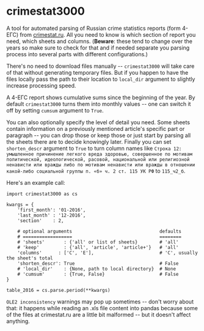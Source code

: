 # crimestat3000

A tool for automated parsing of Russian crime statistics reports (form 4-ЕГС) from [crimestat.ru](http://crimestat.ru). All you need to know is which section of report you need, which sheets and columns. (**Beware**: these tend to change over the years so make sure to check for that and if needed separate you parsing process into several parts with different configurations.) 

There's no need to download files manually -- `crimestat3000` will take care of that without generating temporary files. But if you happen to have the files locally pass the path to their location to `local_dir` argument to slightly increase processing speed. 

A 4-ЕГС report shows cumulative sums since the beginning of the year. By default `crimestat3000` turns them into monthly values -- one can switch it off by setting `cumsum` argument to `True`.

You can also optionally specify the level of detail you need. Some sheets contain information on a previously mentioned article's specific part or paragraph -- you can drop those or keep those or just start by parsing all the sheets there are to decide knowingly later. Finally you can set `shorten_descr` argument to `True` to turn column names like `Строка 12: умышленное причинение легкого вреда здоровью, совершенное по мотивам политической, идеологической, расовой, национальной или религиозной ненависти или вражды либо по мотивам ненависти или вражды в отношении какой-либо социальной группы п. «б» ч. 2 ст. 115 УК РФ` to `115_ч2_б`.

Here's an example call:
```
import crimestat3000 as cs

kwargs = {
    'first_month': '01-2016',
    'last_month' : '12-2016',
    'section'    : 2,

    # optional arguments                                defaults
    # ==================                                ========
    # 'sheets'       : {'all' or list of sheets}        # 'all'
    # 'keep'         : {'all', 'article', 'article+'}   # 'all'
    'columns'      : ['C', 'E'],                        # 'C', usually the sheet's total
    'shorten_descr': True                               # False
    # 'local_dir'    : {None, path to local directory}  # None
    # 'cumsum'       : {True, False}                    # False
}

table_2016 = cs.parse.period(**kwargs)
```

`OLE2 inconsistency` warnings may pop up sometimes -- don't worry about that: it happens while reading an .xls file content into pandas because some of the files at crimestat.ru are a little bit malformed -- but it doesn't affect anything.


